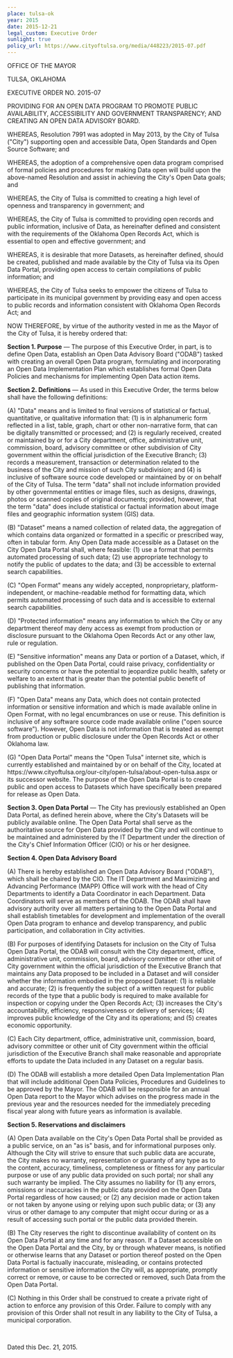 ```yaml
---
place: tulsa-ok
year: 2015
date: 2015-12-21
legal_custom: Executive Order
sunlight: true
policy_url: https://www.cityoftulsa.org/media/448223/2015-07.pdf
---
```


<p>OFFICE OF THE MAYOR</p>
<p>TULSA, OKLAHOMA</p>
<p>EXECUTIVE ORDER NO. 2015-07</p>
<p>PROVIDING FOR AN OPEN DATA PROGRAM TO PROMOTE PUBLIC AVAILABILITY, ACCESSIBILITY AND GOVERNMENT TRANSPARENCY; AND CREATING AN OPEN DATA ADVISORY BOARD.</p>
<p>WHEREAS, Resolution 7991 was adopted in May 2013, by the City of Tulsa ("City") supporting open and accessible Data, Open Standards and Open Source Software; and</p>
<p><span class="g-goals-and-values">WHEREAS, the adoption of a comprehensive open data program comprised of formal policies and procedures for making Data open will build upon the above-named Resolution and assist in achieving the City's Open Data goals</span>; and</p>
<p>WHEREAS, the City of Tulsa is committed to creating a high level of openness and transparency in government; and</p>
<p><span class="g-build-on-precedent">WHEREAS, the City of Tulsa is committed to providing open records and public information, inclusive of Data, as hereinafter defined and consistent with the requirements of the Oklahoma Open Records Act, which is essential to open and effective govern</span>ment; and</p>
<p>WHEREAS, it is desirable that more Datasets, as hereinafter defined, should be created, published and made available by the City of Tulsa via its Open Data Portal, providing open access to certain compilations of public information; and</p>
<p>WHEREAS, the City of Tulsa seeks to empower the citizens of Tulsa to participate in its municipal government by providing easy and open access to public records and information consistent with Oklahoma Open Records Act; and</p>
<p>NOW THEREFORE, by virtue of the authority vested in me as the Mayor of the City of Tulsa, it is hereby ordered that:</p>
<p><strong>Section 1. Purpose</strong> — The purpose of this Executive Order, in part, is to define Open Data, establish an <span class="g-oversight-authority">Open Data Advisory Board ("ODAB") </span>tasked with creating an overall Open Data program, formulating and incorporating an Open Data Implementation Plan which establishes formal Open Data Policies and mechanisms for implementing Open Data action items.</p>
<p><span class="g-archival-material"><strong>Section 2. Definitions</strong></span> — As used in this Executive Order, the terms below shall have the following definitions:</p>
<p>(A) "Data" <span class="def-data">means and is limited to final versions of statistical or factual, quantitative, or qualitative information that: (1) is in alphanumeric form reflected in a list, table, graph, chart or other non-narrative form, that can be digitally transmitted or processed; and (2) is regularly received, created or maintained by or for a City department, office, administrative unit, commission, board, advisory committee or other subdivision of City government within the official jurisdiction of the Executive Branch; (3) records a measurement, transaction or determination related to the business of the City and mission of such City subdivision; and (4) is inclusive of software source code developed or maintained by or on behalf of the City of Tulsa. <span class="g-archival-material">The term "data" shall not include information provided by other governmental entities or image files, such as designs, drawings, photos or scanned copies of original documents</span>; provided, however, that the term "data" does include statistical or factual information about image files and geographic information system (GIS) data.</span></p>
<p>(B) "Dataset" means a named collection of related data, the aggregation of which contains data organized or formatted in a specific or prescribed way, often in tabular form. Any Open Data made accessible as a Dataset on the City Open Data Portal shall, where feasible: (1) use a format that permits automated processing of such data; (2) use appropriate technology to notify the public of updates to the data; and (3) be accessible to external search capabilities.</p>
<p>(C) <span class="g-open-formats"><span class="g-thoughtful-formats">"Open Format" means any widely accepted, nonproprietary, platform-independent, or machine-readable method for formatting data, which permits automated processing of such data and is accessible to external search capabilities</span></span>.</p>
<p>(D) "Protected information" means any information to which the City or any department thereof may deny access as exempt from production or disclosure pursuant to the <span class="g-build-on-precedent">Oklahoma Open Records Act </span>or any other law, rule or regulation.</p>
<p>(E) "Sensitive <span class="g-open-formats"><span class="g-thoughtful-formats">information" means any Data</span></span> or portion of a Dataset, which, if published on the Open Data Portal, could raise privacy, confidentiality or security concerns or have the potential to jeopardize public health, safety or welfare to an extent that is greater than the potential public benefit of publishing that information.</p>
<p>(F) "Open Data" <span class="def-open"><span class="g-open-code">means any Data, which does not contain protected information or sensitive information and </span><span class="g-open-formats"><span class="g-thoughtful-formats">which is <span class="g-open-access"><span class="g-license-free"><span class="g-open-code">made available online in Open Format</span></span>, with no legal encumbrances on use or reuse.</span></span> This definition is inclusive of any software source code made available online ("open source software</span>"). However, Open Data is not information that is treated as exempt</span> from production or public disclosure <span class="def-open">under the Open Records Act or other Oklahoma law.</span></p>
<p>(G) "Open Data Portal" means the "Open Tulsa" internet site, which is currently established and maintained by or on behalf of the City, located at https://www.cityoftulsa.org/our-city/open-tulsa/about-open-tulsa.aspx or its successor website. <span class="g-proactive-release">The purpose of the Open Data Portal is to create public and open access to Datasets which have specifically been prepared for release as Open Data.</span></p>
<p><span class="g-proactive-release"><span class="g-data-portals-and-websites"><strong>Section 3. Open Data Portal</strong></span></span> — The City has previously established an Open Data Portal, as defined herein above, where <span class="g-proactive-release">the City's Datasets will be publicly available online.</span> The Open Data Portal shall serve as the authoritative source for Open Data provided by the City and will continue to be maintained and administered by the IT Department under the direction of the City's Chief Information Officer (CIO) or his or her designee.</p>
<p><span class="g-real-time-updates"><span class="g-binding-regulations"><span class="g-public-participation"><span class="g-timelines"><span class="g-data-quality"><strong>Section 4. Open Data Advisory Board</strong></span></span></span></span></span></p>
<p>(A) There is hereby established an Open Data Advisory Board ("ODAB"), which shall be <span class="g-oversight-authority">chaired by the CIO. The IT Department and Maximizing and Advancing Performance (MAPP) Office will work with the head of City Departments to identify a Data Coordinator in each Department. </span>Data Coordinators will serve as members of the ODAB. <span class="g-binding-regulations"><span class="g-public-participation"><span class="g-timelines">The ODAB shall have advisory authority over all matters pertaining to the Open Data Portal and shall establish timetables for development and implementation of the overall Open Data program to enhance and develop transparency, and public participation, and collaboration in City activities.</span></span></span></p>
<p>(B) <span class="g-lists-of-holdings">For purposes of identifying Datasets for inclusion on the City of Tulsa Open Data Portal, the ODAB will consult with the City department, office, administrative unit, commission, board, advisory committee or other unit of City government within the official jurisdiction of the Executive Branch that maintains any Data proposed to be included in a Dataset</span> and <span class="g-data-quality">will consider whether the information embodied in the proposed </span><span class="g-prioritization"><span class="g-data-quality">Dataset: (1) is reliable and accurate</span>; (2) is frequently the subject of a written request for public records of the type that a public body is required to make available for inspection or copying under the Open Records Act; (3) increases the City's accountability, efficiency, responsiveness or delivery of services; (4) improves public knowledge of the City and its operations; and (5) creates economic opportunity.</span></p>
<p><span class="g-real-time-updates"><span class="g-data-quality">(C) Each City department, office, administrative unit, commission, board, advisory committee or other unit of City government within the official jurisdiction of the Executive Branch shall make reasonable and appropriate efforts to update the Data included in any Dataset on a regular basis.</span></span></p>
<p>(D) <span class="g-binding-regulations"><span class="g-funding"><span class="g-future-review">The ODAB will establish a more detailed Open Data Implementation Plan that will include additional Open Data Policies, Procedures and Guidelines to be approved by the Mayor.</span> The ODAB will be responsible for an annual Open Data report to the Mayor which advises on the progress made in the previous year and the resources needed for the immediately preceding fiscal year along with future years as information </span></span>is available.</p>
<p><span class="g-open-access"><span class="g-license-free"><strong>Section 5. Reservations and </span></span>disclaimers</strong></p>
<p>(A) <span class="g-open-access"><span class="g-license-free">Open Data available on the City's Open Data Portal shall be provided</span></span> as a public service, on an "as is" basis, and <span class="g-open-access"><span class="g-license-free">for informational purposes only.</span></span> Although the City will strive to ensure that such public data are accurate, the City makes no warranty, representation or guaranty of any type as to the content, accuracy, timeliness, completeness or fitness for any particular purpose or use of any public data provided on such portal; nor shall any such warranty be implied. The City assumes no liability for (1) any errors, omissions or inaccuracies in the public data provided on the Open Data Portal regardless of how caused; or (2) any decision made or action taken or not taken by anyone using or relying upon such public data; or (3) any virus or other damage to any computer that might occur during or as a result of accessing such portal or the public data provided therein.</p>
<p>(B) The City reserves the right to discontinue availability of content on its Open Data Portal at any time and for any reason. If a Dataset accessible on the Open Data Portal and the City, by or through whatever means, is notified or otherwise learns that any Dataset or portion thereof posted on the Open Data Portal is factually inaccurate, misleading, or contains protected information or sensitive information the City will, as appropriate, promptly correct or remove, or cause to be corrected or removed, such Data from the Open Data Portal.</p>
<p>(C) Nothing in this Order shall be construed to create a private right of action to enforce any provision of this Order. Failure to comply with any provision of this Order shall not result in any liability to the City of Tulsa, a municipal corporation.</p>
<br>
<p>Dated this Dec. 21, 2015.</p>
